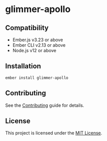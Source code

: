 # glimmer-apollo

## Compatibility

* Ember.js v3.23 or above
* Ember CLI v2.13 or above
* Node.js v12 or above

## Installation

```
ember install glimmer-apollo
```

## Contributing

See the [Contributing](../../CONTRIBUTING.md) guide for details.

## License

This project is licensed under the [MIT License](../../LICENSE.md).
